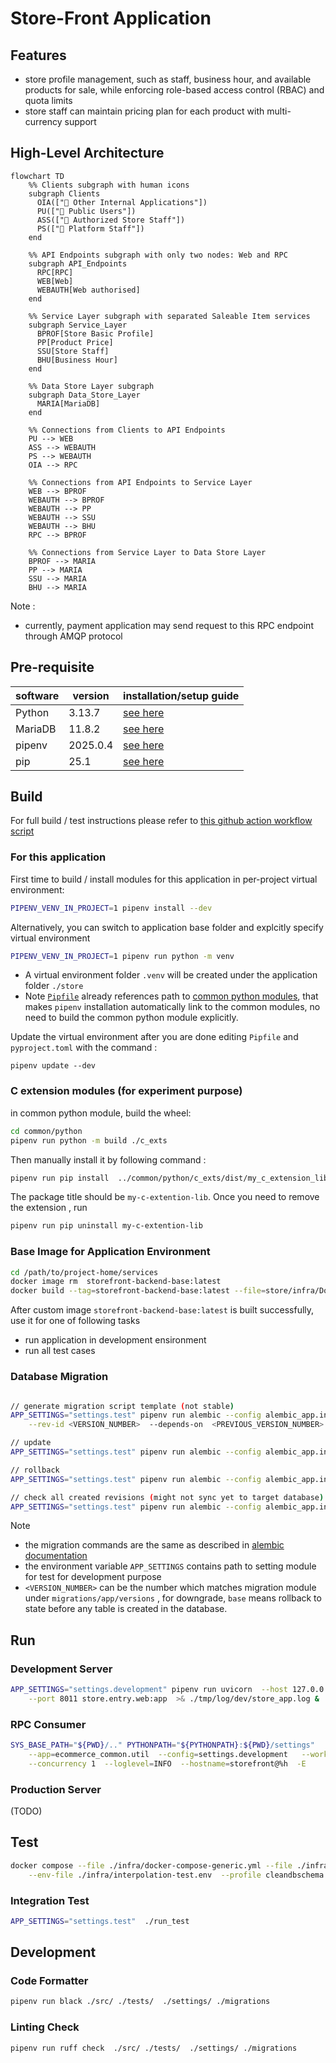 # Store-Front Application
## Features
- store profile management, such as staff, business hour, and available products for sale, while enforcing role-based access control (RBAC) and quota limits
- store staff can maintain pricing plan for each product with multi-currency support

## High-Level Architecture

```mermaid
flowchart TD
    %% Clients subgraph with human icons
    subgraph Clients
      OIA(["👤 Other Internal Applications"])
      PU(["👤 Public Users"])
      ASS(["👤 Authorized Store Staff"])
      PS(["👤 Platform Staff"])
    end

    %% API Endpoints subgraph with only two nodes: Web and RPC
    subgraph API_Endpoints
      RPC[RPC]
      WEB[Web]
      WEBAUTH[Web authorised]
    end

    %% Service Layer subgraph with separated Saleable Item services
    subgraph Service_Layer
      BPROF[Store Basic Profile]
      PP[Product Price]
      SSU[Store Staff]
      BHU[Business Hour]
    end

    %% Data Store Layer subgraph
    subgraph Data_Store_Layer
      MARIA[MariaDB]
    end

    %% Connections from Clients to API Endpoints
    PU --> WEB
    ASS --> WEBAUTH
    PS --> WEBAUTH
    OIA --> RPC

    %% Connections from API Endpoints to Service Layer
    WEB --> BPROF
    WEBAUTH --> BPROF
    WEBAUTH --> PP
    WEBAUTH --> SSU
    WEBAUTH --> BHU
    RPC --> BPROF

    %% Connections from Service Layer to Data Store Layer
    BPROF --> MARIA
    PP --> MARIA
    SSU --> MARIA
    BHU --> MARIA
```

Note :
- currently, payment application may send request to this RPC endpoint through AMQP protocol

## Pre-requisite
| software | version | installation/setup guide |
|-----|-----|-----|
|Python | 3.13.7 | [see here](https://github.com/metalalive/EnvToolSetupJunkBox/blob/master/build_python_from_source.md) |
|MariaDB| 11.8.2 | [see here](https://github.com/metalalive/EnvToolSetupJunkBox/blob/master/mariaDB/) |
|pipenv | 2025.0.4 | [see here](https://pip.pypa.io/en/stable/) |
|pip| 25.1 | [see here](https://pip.pypa.io/en/stable/) |

## Build
For full build / test instructions please refer to [this github action workflow script](../../.github/workflows/storefront-ci.yaml)
### For this application
First time to build / install modules for this application in per-project virtual environment:
```bash
PIPENV_VENV_IN_PROJECT=1 pipenv install --dev
```
Alternatively, you can switch to application base folder and explcitly specify virtual environment
```bash
PIPENV_VENV_IN_PROJECT=1 pipenv run python -m venv
```

- A virtual environment folder `.venv` will be created under the application folder `./store`
- Note [`Pipfile`](./Pipfile) already references path to [common python modules](../common/python), that makes `pipenv` installation automatically link to the common modules, no need to build the common python module explicitly.

Update the virtual environment after you are done editing `Pipfile` and `pyproject.toml` with the command :
```shell
pipenv update --dev
```

### C extension modules (for experiment purpose)
in common python module, build the wheel:
```bash
cd common/python
pipenv run python -m build ./c_exts
```
Then manually install it by following command :
```bash
pipenv run pip install  ../common/python/c_exts/dist/my_c_extension_lib-xxxxx.whl
```

The package title should be `my-c-extention-lib`. Once you need to remove the extension , run
```bash
pipenv run pip uninstall my-c-extention-lib
```

### Base Image for Application Environment
```bash
cd /path/to/project-home/services
docker image rm  storefront-backend-base:latest
docker build --tag=storefront-backend-base:latest --file=store/infra/Dockerfile  .
```

After custom image `storefront-backend-base:latest` is built successfully, use it for one of following tasks
- run application in development ensironment
- run all test cases


### Database Migration
```bash

// generate migration script template (not stable)
APP_SETTINGS="settings.test" pipenv run alembic --config alembic_app.ini  revision --autogenerate \
    --rev-id <VERSION_NUMBER>  --depends-on  <PREVIOUS_VERSION_NUMBER>  -m "whatever_message"

// update
APP_SETTINGS="settings.test" pipenv run alembic --config alembic_app.ini upgrade  <VERSION_NUMBER>

// rollback
APP_SETTINGS="settings.test" pipenv run alembic --config alembic_app.ini downgrade  <VERSION_NUMBER>

// check all created revisions (might not sync yet to target database)
APP_SETTINGS="settings.test" pipenv run alembic --config alembic_app.ini history
```

Note
- the migration commands are the same as described in [alembic documentation](https://alembic.sqlalchemy.org/en/latest/tutorial.html)
- the environment variable `APP_SETTINGS` contains path to setting module for test for development purpose
- `<VERSION_NUMBER>` can be the number which matches migration module under `migrations/app/versions` , for downgrade, `base` means rollback to state before any table is created in the database.


## Run
### Development Server
```bash
APP_SETTINGS="settings.development" pipenv run uvicorn  --host 127.0.0.1 \
    --port 8011 store.entry.web:app  >& ./tmp/log/dev/store_app.log &
```

### RPC Consumer
```bash
SYS_BASE_PATH="${PWD}/.." PYTHONPATH="${PYTHONPATH}:${PWD}/settings"   pipenv run celery \
    --app=ecommerce_common.util  --config=settings.development   --workdir ./src  worker \
    --concurrency 1  --loglevel=INFO  --hostname=storefront@%h  -E
```

### Production Server
(TODO)

## Test
```bash
docker compose --file ./infra/docker-compose-generic.yml --file ./infra/docker-compose-test.yml \
    --env-file ./infra/interpolation-test.env  --profile cleandbschema  up --detach
```

### Integration Test
```bash
APP_SETTINGS="settings.test"  ./run_test
```

## Development
### Code Formatter
```bash
pipenv run black ./src/ ./tests/  ./settings/ ./migrations
```

### Linting Check
```bash
pipenv run ruff check  ./src/ ./tests/  ./settings/ ./migrations
```

